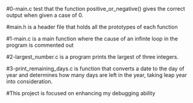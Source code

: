 #0-main.c test that the function positive_or_negative() gives the correct output when given a case of 0.

#main.h is a header file that holds all the prototypes of each function

#1-main.c is a main function where the cause of an infinte loop in the program is commented out

#2-largest_number.c is a program prints the largest of three integers.

#3-print_remaining_days.c is function that converts a date to the day of year and determines how many days are left in the year, taking leap year into consideration.

#This project is focused on enhancing my debugging ability
